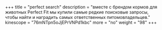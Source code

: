 +++
title = "perfect search"
description = "вместе с брендом кормов для животных Perfect Fit мы купили самые редкие поисковые запросы, чтобы найти и наградить самых ответственных питомовладельцев."
kinescope = "76mNTpn5oJjEPrVNPd1kbc"
more = "no"
weight = "98"
+++